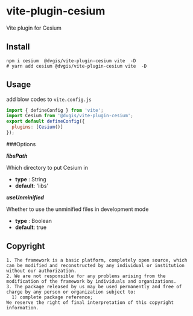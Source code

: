# vite-plugin-cesium

Vite plugin for Cesium

## Install

```shell
npm i cesium  @dvgis/vite-plugin-cesium vite  -D
# yarn add cesium @dvgis/vite-plugin-cesium vite  -D
```

## Usage
add blow codes to `vite.config.js`

```js
import { defineConfig } from 'vite';
import Cesium from '@dvgis/vite-plugin-cesium';
export default defineConfig({
  plugins: [Cesium()]
});
```

###Options

 **_libsPath_**

  Which directory to put Cesium in

  - **type** : String
  - **default**: 'libs'

 **_useUnminified_**

 Whether to use the unminified files in development mode

 - **type** : Boolean
 - **default**: true

## Copyright

```warning
1. The framework is a basic platform, completely open source, which can be modified and reconstructed by any individual or institution without our authorization.
2. We are not responsible for any problems arising from the modification of the framework by individuals and organizations.
3. The package released by us may be used permanently and free of charge by any person or organization subject to:
  1) complete package reference;
We reserve the right of final interpretation of this copyright information.
```
